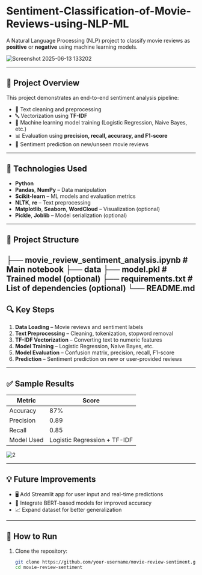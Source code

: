 # Sentiment-Classification-of-Movie-Reviews-using-NLP-ML

A Natural Language Processing (NLP) project to classify movie reviews as **positive** or **negative** using machine learning models.

![Screenshot 2025-06-13 133202](https://github.com/user-attachments/assets/f39d6e56-d2a5-475a-8e1a-24c9117ba4f7)
 <!-- Replace with your actual image path -->

---

## 📌 Project Overview

This project demonstrates an end-to-end sentiment analysis pipeline:

- 🧹 Text cleaning and preprocessing  
- 🔤 Vectorization using **TF-IDF**  
- 🧠 Machine learning model training (Logistic Regression, Naive Bayes, etc.)  
- 📊 Evaluation using **precision, recall, accuracy, and F1-score**  
- 🔮 Sentiment prediction on new/unseen movie reviews  

---

## 🧰 Technologies Used

- **Python**
- **Pandas**, **NumPy** – Data manipulation
- **Scikit-learn** – ML models and evaluation metrics
- **NLTK**, **re** – Text preprocessing
- **Matplotlib**, **Seaborn**, **WordCloud** – Visualization (optional)
- **Pickle**, **Joblib** – Model serialization (optional)

---

## 📂 Project Structure
├── movie_review_sentiment_analysis.ipynb # Main notebook
├── data
├── model.pkl # Trained model (optional)
├── requirements.txt # List of dependencies (optional)
└── README.md
---

## 🔍 Key Steps

1. **Data Loading** – Movie reviews and sentiment labels  
2. **Text Preprocessing** – Cleaning, tokenization, stopword removal  
3. **TF-IDF Vectorization** – Converting text to numeric features  
4. **Model Training** – Logistic Regression, Naive Bayes, etc.  
5. **Model Evaluation** – Confusion matrix, precision, recall, F1-score  
6. **Prediction** – Sentiment prediction on new or user-provided reviews  

---

## ✅ Sample Results

| Metric     | Score  |
|------------|--------|
| Accuracy   | 87%    |
| Precision  | 0.89   |
| Recall     | 0.85   |
| Model Used | Logistic Regression + TF-IDF |
![2](https://github.com/user-attachments/assets/36bd8551-271a-4c82-b681-ba608596bc81)



---

## 💡 Future Improvements

- 🖥️ Add Streamlit app for user input and real-time predictions  
- 🧠 Integrate BERT-based models for improved accuracy  
- 📈 Expand dataset for better generalization  

---

## 🚀 How to Run

1. Clone the repository:
   ```bash
   git clone https://github.com/your-username/movie-review-sentiment.git
   cd movie-review-sentiment

